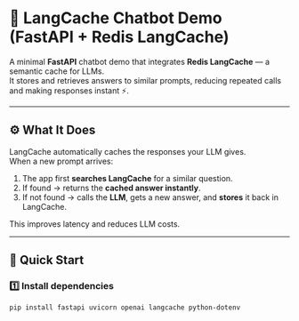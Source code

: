 # 🧠 LangCache Chatbot Demo (FastAPI + Redis LangCache)

A minimal **FastAPI** chatbot demo that integrates **Redis LangCache** — a semantic cache for LLMs.  
It stores and retrieves answers to similar prompts, reducing repeated calls and making responses instant ⚡.

---

## ⚙️ What It Does

LangCache automatically caches the responses your LLM gives.  
When a new prompt arrives:
1. The app first **searches LangCache** for a similar question.  
2. If found → returns the **cached answer instantly**.  
3. If not found → calls the **LLM**, gets a new answer, and **stores** it back in LangCache.

This improves latency and reduces LLM costs.

---

## 🚀 Quick Start

### 1️⃣ Install dependencies
```bash
pip install fastapi uvicorn openai langcache python-dotenv
